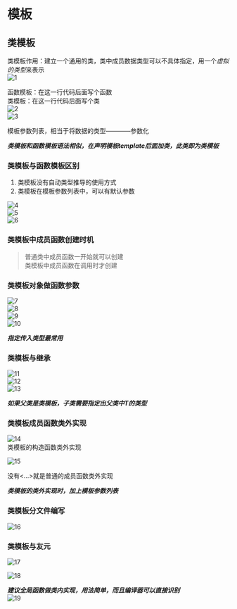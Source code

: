 # 模板

## 类模板

类模板作用：建立一个通用的类，类中成员数据类型可以不具体指定，用一个*虚拟的类型*来表示  
![1](images/2022-05-31-14-55-03.png)  

函数模板：在这一行代码后面写个函数  
类模板：在这一行代码后面写个类  
![2](images/2022-05-31-14-57-10.png)  
![3](images/2022-05-31-14-58-08.png)  

模板参数列表，相当于将数据的类型————参数化  

***类模板和函数模板语法相似，在声明模板template后面加类，此类即为类模板***  

### 类模板与函数模板区别

1. 类模板没有自动类型推导的使用方式
2. 类模板在模板参数列表中，可以有默认参数

![4](images/2022-05-31-15-04-39.png)  
![5](images/2022-05-31-15-07-17.png)  
![6](images/2022-05-31-15-08-17.png)  

### 类模板中成员函数创建时机

>普通类中成员函数一开始就可以创建  
>类模板中成员函数在调用时才创建

### 类模板对象做函数参数

![7](images/2022-05-31-15-17-54.png)  
![8](images/2022-05-31-15-20-27.png)  
![9](images/2022-05-31-15-22-03.png)  
![10](images/2022-05-31-15-25-03.png)  

***指定传入类型最常用***

### 类模板与继承

![11](images/2022-05-31-15-28-20.png)  
![12](images/2022-05-31-15-30-22.png)  
![13](images/2022-05-31-15-32-21.png)  

***如果父类是类模板，子类需要指定出父类中T的类型***  

### 类模板成员函数类外实现

![14](images/2022-05-31-15-39-59.png)  
类模板的构造函数类外实现  

![15](images/2022-05-31-15-42-11.png)

没有<...>就是普通的成员函数类外实现

***类模板的类外实现时，加上模板参数列表***

### 类模板分文件编写

![16](images/2022-05-31-15-45-58.png)  

### 类模板与友元

![17](images/2022-05-31-15-58-43.png)  

![18](images/2022-05-31-16-02-30.png)  

***建议全局函数做类内实现，用法简单，而且编译器可以直接识别***  
![19](images/2022-05-31-16-09-04.png)  


